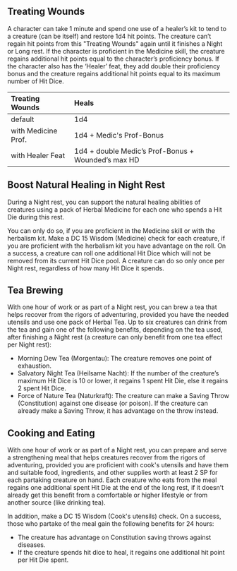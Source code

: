 ## Treating Wounds
A character can take 1 minute and spend one use of a healer’s kit to tend to a creature (can be itself) and restore 1d4 hit points. The creature can’t regain hit points from this "Treating Wounds" again until it finishes a Night or Long rest.
If the character is proficient in the Medicine skill, the creature regains additional hit points equal to the character’s proficiency bonus.
If the character also has the ‘Healer’ feat, they add double their proficiency bonus and the creature regains additional hit points equal to its maximum number of Hit Dice.

| Treating Wounds     | Heals                                              |
| :------------------ | :------------------------------------------------- |
| default             | 1d4                                                |
| with Medicine Prof. | 1d4 + Medic's Prof-Bonus                           |
| with Healer Feat    | 1d4 + double Medic’s Prof-Bonus + Wounded’s max HD |


## Boost Natural Healing in Night Rest
During a Night rest, you can support the natural healing abilities of creatures using a pack of Herbal Medicine for each one who spends a Hit Die during this rest.

You can only do so, if you are proficient in the Medicine skill or with the herbalism kit. Make a DC 15 Wisdom (Medicine) check for each creature, if you are proficient with the herbalism kit you have advantage on the roll.
On a success, a creature can roll one additional Hit Dice which will not be removed from its current Hit Dice pool. A creature can do so only once per Night rest, regardless of how many Hit Dice it spends. 


## Tea Brewing
With one hour of work or as part of a Night rest, you can brew a tea that helps recover from the rigors of adventuring, provided you have the needed utensils and use one pack of Herbal Tea. 
Up to six creatures can drink from the tea and gain one of the following benefits, depending on the tea used, after finishing a Night rest (a creature can only benefit from one tea effect per Night rest):
<div class="listNoGap"></div>

- Morning Dew Tea (Morgentau): The creature removes one point of exhaustion.
- Salvatory Night Tea (Heilsame Nacht): If the number of the creature’s maximum Hit Dice is 10 or lower, it regains 1 spent Hit Die, else it regains 2 spent Hit Dice.
- Force of Nature Tea (Naturkraft): The creature can make a Saving Throw (Constitution) against one disease (or poison). If the creature can already make a Saving Throw, it has advantage on the throw instead.




## Cooking and Eating
With one hour of work or as part of a Night rest, you can prepare and serve a strengthening meal that helps creatures recover from the rigors of adventuring, provided you are proficient with cook's utensils and have them and suitable food, ingredients, and other supplies worth at least 2 SP for each partaking creature on hand. Each creature who eats from the meal regains one additional spent Hit Die at the end of the long rest, if it doesn’t already get this benefit from a comfortable or higher lifestyle or from another source (like drinking tea).

In addition, make a DC 15 Wisdom (Cook's utensils) check. On a success, those who partake of the meal gain the following benefits for 24 hours:
<div class="listNoGap"></div>

- The creature has advantage on Constitution saving throws against diseases.
- If the creature spends hit dice to heal, it regains one additional hit point per Hit Die spent.

